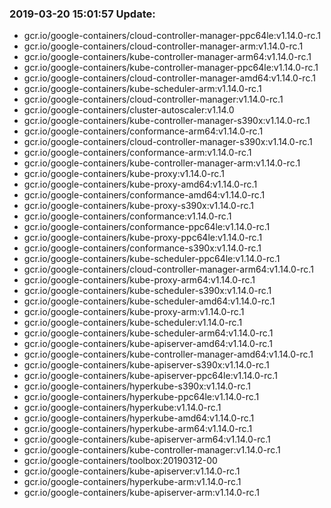 ### 2019-03-20 15:01:57 Update:

- gcr.io/google-containers/cloud-controller-manager-ppc64le:v1.14.0-rc.1
- gcr.io/google-containers/cloud-controller-manager-arm:v1.14.0-rc.1
- gcr.io/google-containers/kube-controller-manager-arm64:v1.14.0-rc.1
- gcr.io/google-containers/kube-controller-manager-ppc64le:v1.14.0-rc.1
- gcr.io/google-containers/cloud-controller-manager-amd64:v1.14.0-rc.1
- gcr.io/google-containers/kube-scheduler-arm:v1.14.0-rc.1
- gcr.io/google-containers/cloud-controller-manager:v1.14.0-rc.1
- gcr.io/google-containers/cluster-autoscaler:v1.14.0
- gcr.io/google-containers/kube-controller-manager-s390x:v1.14.0-rc.1
- gcr.io/google-containers/conformance-arm64:v1.14.0-rc.1
- gcr.io/google-containers/cloud-controller-manager-s390x:v1.14.0-rc.1
- gcr.io/google-containers/conformance-arm:v1.14.0-rc.1
- gcr.io/google-containers/kube-controller-manager-arm:v1.14.0-rc.1
- gcr.io/google-containers/kube-proxy:v1.14.0-rc.1
- gcr.io/google-containers/kube-proxy-amd64:v1.14.0-rc.1
- gcr.io/google-containers/conformance-amd64:v1.14.0-rc.1
- gcr.io/google-containers/kube-proxy-s390x:v1.14.0-rc.1
- gcr.io/google-containers/conformance:v1.14.0-rc.1
- gcr.io/google-containers/conformance-ppc64le:v1.14.0-rc.1
- gcr.io/google-containers/kube-proxy-ppc64le:v1.14.0-rc.1
- gcr.io/google-containers/conformance-s390x:v1.14.0-rc.1
- gcr.io/google-containers/kube-scheduler-ppc64le:v1.14.0-rc.1
- gcr.io/google-containers/cloud-controller-manager-arm64:v1.14.0-rc.1
- gcr.io/google-containers/kube-proxy-arm64:v1.14.0-rc.1
- gcr.io/google-containers/kube-scheduler-s390x:v1.14.0-rc.1
- gcr.io/google-containers/kube-scheduler-amd64:v1.14.0-rc.1
- gcr.io/google-containers/kube-proxy-arm:v1.14.0-rc.1
- gcr.io/google-containers/kube-scheduler:v1.14.0-rc.1
- gcr.io/google-containers/kube-scheduler-arm64:v1.14.0-rc.1
- gcr.io/google-containers/kube-apiserver-amd64:v1.14.0-rc.1
- gcr.io/google-containers/kube-controller-manager-amd64:v1.14.0-rc.1
- gcr.io/google-containers/kube-apiserver-s390x:v1.14.0-rc.1
- gcr.io/google-containers/kube-apiserver-ppc64le:v1.14.0-rc.1
- gcr.io/google-containers/hyperkube-s390x:v1.14.0-rc.1
- gcr.io/google-containers/hyperkube-ppc64le:v1.14.0-rc.1
- gcr.io/google-containers/hyperkube:v1.14.0-rc.1
- gcr.io/google-containers/hyperkube-amd64:v1.14.0-rc.1
- gcr.io/google-containers/hyperkube-arm64:v1.14.0-rc.1
- gcr.io/google-containers/kube-apiserver-arm64:v1.14.0-rc.1
- gcr.io/google-containers/kube-controller-manager:v1.14.0-rc.1
- gcr.io/google-containers/toolbox:20190312-00
- gcr.io/google-containers/kube-apiserver:v1.14.0-rc.1
- gcr.io/google-containers/hyperkube-arm:v1.14.0-rc.1
- gcr.io/google-containers/kube-apiserver-arm:v1.14.0-rc.1
